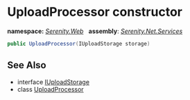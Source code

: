 # UploadProcessor constructor
**namespace:** *[Serenity.Web](../../README.md#serenity.web-namespace)*   **assembly**: *[Serenity.Net.Services](../../README.md)*

```csharp
public UploadProcessor(IUploadStorage storage)
```

## See Also

* interface [IUploadStorage](../IUploadStorage.md)
* class [UploadProcessor](../UploadProcessor.md)